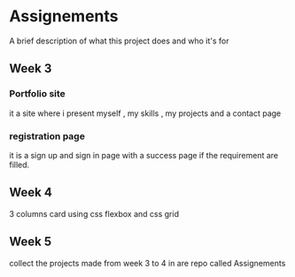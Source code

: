 
# Assignements

A brief description of what this project does and who it's for

## Week 3
### Portfolio site
it a site where i present myself , my skills , my projects and a 
contact page
### registration page
it is a sign up and sign in page with a success page if the requirement
are filled.
## Week 4
3 columns card using css flexbox and css grid 
## Week 5
collect the projects made from week 3 to 4 in are repo called Assignements
